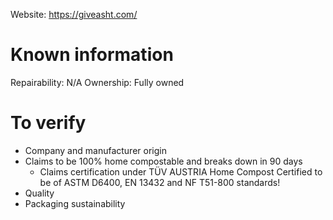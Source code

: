 Website: https://giveasht.com/

# Known information

Repairability: N/A
Ownership: Fully owned

# To verify
- Company and manufacturer origin
- Claims to be 100% home compostable and breaks down in 90 days
    - Claims certification under TÜV AUSTRIA Home Compost Certified to be of ASTM D6400, EN 13432 and NF T51-800 standards!
- Quality
- Packaging sustainability
